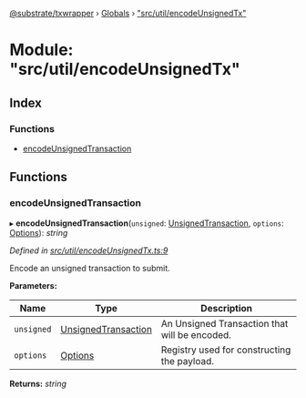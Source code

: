 [@substrate/txwrapper](../README.md) › [Globals](../globals.md) › ["src/util/encodeUnsignedTx"](_src_util_encodeunsignedtx_.md)

# Module: "src/util/encodeUnsignedTx"

## Index

### Functions

* [encodeUnsignedTransaction](_src_util_encodeunsignedtx_.md#encodeunsignedtransaction)

## Functions

###  encodeUnsignedTransaction

▸ **encodeUnsignedTransaction**(`unsigned`: [UnsignedTransaction](../interfaces/_src_util_types_.unsignedtransaction.md), `options`: [Options](../interfaces/_src_util_types_.options.md)): *string*

*Defined in [src/util/encodeUnsignedTx.ts:9](https://github.com/paritytech/txwrapper/blob/682850e/src/util/encodeUnsignedTx.ts#L9)*

Encode an unsigned transaction to submit.

**Parameters:**

Name | Type | Description |
------ | ------ | ------ |
`unsigned` | [UnsignedTransaction](../interfaces/_src_util_types_.unsignedtransaction.md) | An Unsigned Transaction that will be encoded. |
`options` | [Options](../interfaces/_src_util_types_.options.md) | Registry used for constructing the payload.  |

**Returns:** *string*
